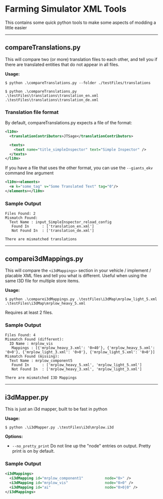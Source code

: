 # Farming Simulator XML Tools

This contains some quick python tools to make some aspects of modding a little easier

---

## compareTranslations.py

This will compare two (or more) translation files to each other, and tell you if there are translated entities that do not appear in all files.

__Usage:__

```shell
$ python .\compareTranslations.py --folder ./testFiles/translations

$ python .\compareTranslations.py .\testFiles\translations\translation_en.xml .\testFiles\translations\translation_de.xml
```

### Translation file format
By default, compareTranslations.py expects a file of the format:

```xml
<l10n>
  <translationContributors>JTSage</translationContributors>

  <texts>
    <text name="title_simpleInspector" text="Simple Inspector" />
  </texts>
</l10n>
```

If you have a file that uses the other format, you can use the `--giants_ekv` command line argument

```xml
<l10n><elements>
  <e k="some_tag" v="Some Translated Text" tag="0"/>
</elements></l10n>
```

### Sample Output

```text
Files Found: 2
Mismatch Found:
  Text Name : input_SimpleInspector_reload_config
   Found In      : ['translation_en.xml']
   Not Found In  : ['translation_de.xml']

There are mismatched translations
```

---

## comparei3dMappings.py

This will compare the `<i3dMappings>` section in your vehicle / implement / placable XML files and tell you what is different.  Useful when using the same I3D file for multiple store items.

__Usage:__

```shell
$ python .\comparei3dMappings.py .\testFiles\i3dMap\mrplow_light_5.xml .\testFiles\i3dMap\mrplow_heavy_5.xml
```

Requires at least 2 files.

### Sample Output

```text
Files Found: 4
Mismatch Found (different):
  ID Name : mrplow_vis
   Mappings : [{'mrplow_heavy_3.xml': '0>40'}, {'mrplow_heavy_5.xml': '0>0'}, {'mrplow_light_3.xml': '0>0'}, {'mrplow_light_5.xml': '0>0'}]
Mismatch Found (missing):
  Text Name : mrplow_component5
   Found In      : ['mrplow_heavy_5.xml', 'mrplow_light_5.xml']
   Not Found In  : ['mrplow_heavy_3.xml', 'mrplow_light_3.xml']

There are mismatched I3D Mappings
```

---

## i3dMapper.py

This is just an i3d mapper, built to be fast in python

__Usage:__

```shell
$ python .\i3dMapper.py .\testFiles\i3d\mrplow.i3d
```
__Options:__

* `--no_pretty_print` Do not line up the "node" entries on output.  Pretty print is on by default.

### Sample Output

```xml
<i3dMappings>
  <i3dMapping id="mrplow_component1"          node="0>" />
  <i3dMapping id="mrplow_vis"                 node="0>0" />
  <i3dMapping id="ai"                         node="0>0|0" />
</i3dMappings>
```
